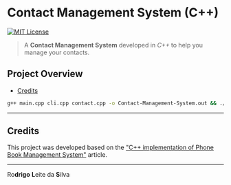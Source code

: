 # Contact Management System (C++)

[![MIT License](https://img.shields.io/badge/license-MIT-007EC7.svg?style=flat-square)](LICENSE.md)

> A **Contact Management System** developed in *C++* to help you manage your contacts.

## Project Overview

 - [Credits](#credits)

```bash
g++ main.cpp cli.cpp contact.cpp -o Contact-Management-System.out && ./Contact-Management-System.out
```

---

<div div="credits"></div>

## Credits

This project was developed based on the ["C++ implementation of Phone Book Management System"](https://cppsecrets.com/users/22319897989712197103975756505164103109971051084699111109/C00-implementation-of-Phone-Book-Management-System.php) article.

---

Ro**drigo** **L**eite da **S**ilva
